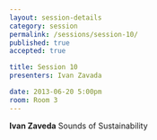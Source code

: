 ```yaml
---
layout: session-details
category: session
permalink: /sessions/session-10/
published: true
accepted: true

title: Session 10
presenters: Ivan Zavada

date: 2013-06-20 5:00pm
room: Room 3
---
```

**Ivan Zaveda**
Sounds of Sustainability

